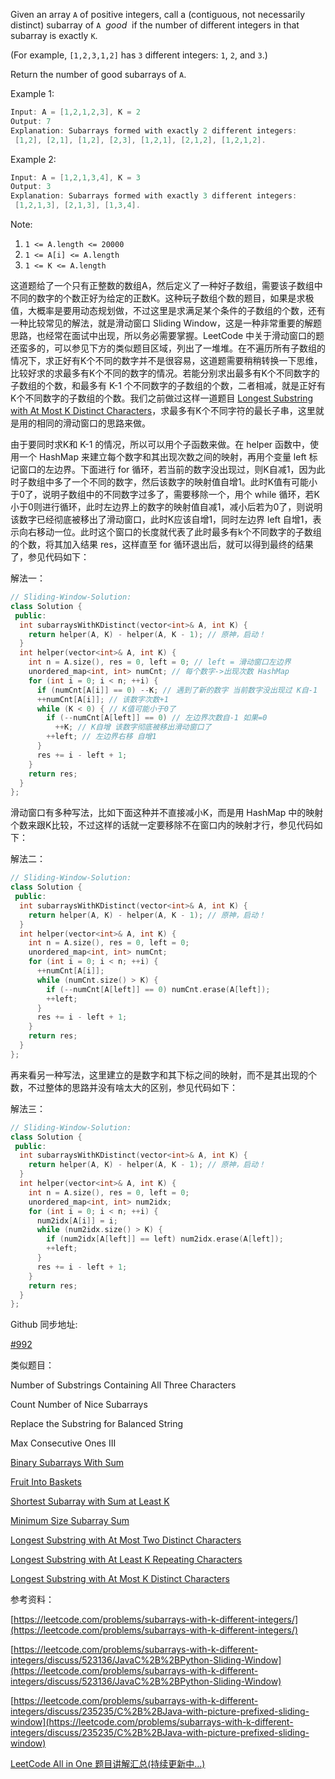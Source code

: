 Given an array `A` of positive integers, call a (contiguous, not necessarily distinct) subarray of `A`  _good_  if the number of different integers in that subarray is exactly `K`.

(For example, `[1,2,3,1,2]` has `3` different integers: `1`, `2`, and `3`.)

Return the number of good subarrays of `A`.

Example 1:

```cpp
Input: A = [1,2,1,2,3], K = 2
Output: 7
Explanation: Subarrays formed with exactly 2 different integers:
 [1,2], [2,1], [1,2], [2,3], [1,2,1], [2,1,2], [1,2,1,2].
```

Example 2:

```cpp
Input: A = [1,2,1,3,4], K = 3
Output: 3
Explanation: Subarrays formed with exactly 3 different integers:
 [1,2,1,3], [2,1,3], [1,3,4].
```

Note:

1. `1 <= A.length <= 20000`
2. `1 <= A[i] <= A.length`
3. `1 <= K <= A.length`

这道题给了一个只有正整数的数组A，然后定义了一种好子数组，需要该子数组中不同的数字的个数正好为给定的正数K。这种玩子数组个数的题目，如果是求极值，大概率是要用动态规划做，不过这里是求满足某个条件的子数组的个数，还有一种比较常见的解法，就是滑动窗口 Sliding Window，这是一种非常重要的解题思路，也经常在面试中出现，所以务必需要掌握。LeetCode 中关于滑动窗口的题还蛮多的，可以参见下方的类似题目区域，列出了一堆堆。在不遍历所有子数组的情况下，求正好有K个不同的数字并不是很容易，这道题需要稍稍转换一下思维，比较好求的求最多有K个不同的数字的情况。若能分别求出最多有K个不同数字的子数组的个数，和最多有 K-1 个不同数字的子数组的个数，二者相减，就是正好有K个不同数字的子数组的个数。我们之前做过这样一道题目 [Longest Substring with At Most K Distinct Characters](http://www.cnblogs.com/grandyang/p/5351347.html)，求最多有K个不同字符的最长子串，这里就是用的相同的滑动窗口的思路来做。

由于要同时求K和 K-1 的情况，所以可以用个子函数来做。在 helper 函数中，使用一个 HashMap 来建立每个数字和其出现次数之间的映射，再用个变量 left 标记窗口的左边界。下面进行 for 循环，若当前的数字没出现过，则K自减1，因为此时子数组中多了一个不同的数字，然后该数字的映射值自增1。此时K值有可能小于0了，说明子数组中的不同数字过多了，需要移除一个，用个 while 循环，若K小于0则进行循环，此时左边界上的数字的映射值自减1，减小后若为0了，则说明该数字已经彻底被移出了滑动窗口，此时K应该自增1，同时左边界 left 自增1，表示向右移动一位。此时这个窗口的长度就代表了此时最多有k个不同数字的子数组的个数，将其加入结果 res，这样直至 for 循环退出后，就可以得到最终的结果了，参见代码如下：

解法一：

```cpp
// Sliding-Window-Solution:
class Solution {
 public:
  int subarraysWithKDistinct(vector<int>& A, int K) {
    return helper(A, K) - helper(A, K - 1); // 原神，启动！
  }
  int helper(vector<int>& A, int K) {
    int n = A.size(), res = 0, left = 0; // left = 滑动窗口左边界
    unordered_map<int, int> numCnt; // 每个数字->出现次数 HashMap
    for (int i = 0; i < n; ++i) {
      if (numCnt[A[i]] == 0) --K; // 遇到了新的数字 当前数字没出现过 K自-1
      ++numCnt[A[i]]; // 该数字次数+1
      while (K < 0) { // K值可能小于0了
        if (--numCnt[A[left]] == 0) // 左边界次数自-1 如果=0
          ++K; // K自增 该数字彻底被移出滑动窗口了
        ++left; // 左边界右移 自增1
      }
      res += i - left + 1;
    }
    return res;
  }
};
```

滑动窗口有多种写法，比如下面这种并不直接减小K，而是用 HashMap 中的映射个数来跟K比较，不过这样的话就一定要移除不在窗口内的映射才行，参见代码如下：

解法二：

```cpp
// Sliding-Window-Solution:
class Solution {
 public:
  int subarraysWithKDistinct(vector<int>& A, int K) {
    return helper(A, K) - helper(A, K - 1); // 原神，启动！
  }
  int helper(vector<int>& A, int K) {
    int n = A.size(), res = 0, left = 0;
    unordered_map<int, int> numCnt;
    for (int i = 0; i < n; ++i) {
      ++numCnt[A[i]];
      while (numCnt.size() > K) {
        if (--numCnt[A[left]] == 0) numCnt.erase(A[left]);
        ++left;
      }
      res += i - left + 1;
    }
    return res;
  }
};
```

再来看另一种写法，这里建立的是数字和其下标之间的映射，而不是其出现的个数，不过整体的思路并没有啥太大的区别，参见代码如下：

解法三：

```cpp
// Sliding-Window-Solution:
class Solution {
 public:
  int subarraysWithKDistinct(vector<int>& A, int K) {
    return helper(A, K) - helper(A, K - 1); // 原神，启动！
  }
  int helper(vector<int>& A, int K) {
    int n = A.size(), res = 0, left = 0;
    unordered_map<int, int> num2idx;
    for (int i = 0; i < n; ++i) {
      num2idx[A[i]] = i;
      while (num2idx.size() > K) {
        if (num2idx[A[left]] == left) num2idx.erase(A[left]);
        ++left;
      }
      res += i - left + 1;
    }
    return res;
  }
};
```

Github 同步地址:

[#992](https://github.com/grandyang/leetcode/issues/992)

类似题目：

Number of Substrings Containing All Three Characters

Count Number of Nice Subarrays

Replace the Substring for Balanced String

Max Consecutive Ones III

[Binary Subarrays With Sum](https://www.cnblogs.com/grandyang/p/12245317.html)

[Fruit Into Baskets](https://www.cnblogs.com/grandyang/p/11129845.html)

[Shortest Subarray with Sum at Least K](https://www.cnblogs.com/grandyang/p/11300071.html)

[Minimum Size Subarray Sum](http://www.cnblogs.com/grandyang/p/4501934.html)

[Longest Substring with At Most Two Distinct Characters](http://www.cnblogs.com/grandyang/p/5185561.html)

[Longest Substring with At Least K Repeating Characters](http://www.cnblogs.com/grandyang/p/5852352.html)

[Longest Substring with At Most K Distinct Characters](http://www.cnblogs.com/grandyang/p/5351347.html)

参考资料：

[https://leetcode.com/problems/subarrays-with-k-different-integers/](https://leetcode.com/problems/subarrays-with-k-different-integers/)

[https://leetcode.com/problems/subarrays-with-k-different-integers/discuss/523136/JavaC%2B%2BPython-Sliding-Window](https://leetcode.com/problems/subarrays-with-k-different-integers/discuss/523136/JavaC%2B%2BPython-Sliding-Window)

[https://leetcode.com/problems/subarrays-with-k-different-integers/discuss/235235/C%2B%2BJava-with-picture-prefixed-sliding-window](https://leetcode.com/problems/subarrays-with-k-different-integers/discuss/235235/C%2B%2BJava-with-picture-prefixed-sliding-window)

[LeetCode All in One 题目讲解汇总(持续更新中...)](https://www.cnblogs.com/grandyang/p/4606334.html)